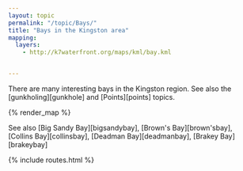 ```yaml
---
layout: topic
permalink: "/topic/Bays/"
title: "Bays in the Kingston area"
mapping:
  layers: 
    - http://k7waterfront.org/maps/kml/bay.kml


---
```


There are many interesting bays in the Kingston region.  See also the [gunkholing][gunkhole] and [Points][points] topics.

{% render_map %}


See also [Big Sandy Bay][bigsandybay], [Brown's Bay][brown'sbay], [Collins Bay][collinsbay], [Deadman Bay][deadmanbay], [Brakey Bay][brakeybay]

{% include routes.html %}
